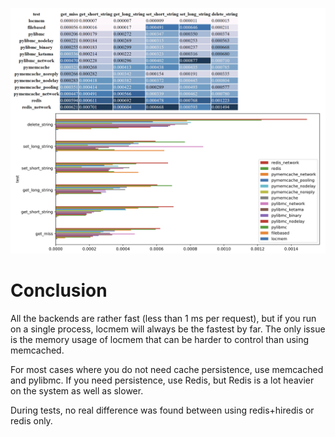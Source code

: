 ![](results.png)

# Conclusion

All the backends are rather fast (less than 1 ms per request), but if you run on a single process, locmem will always be the fastest by far. The only issue is the memory usage of locmem that can be harder to control than using memcached.

For most cases where you do not need cache persistence, use memcached and pylibmc. If you need persistence, use Redis, but Redis is a lot heavier on the system as well as slower.

During tests, no real difference was found between using redis+hiredis or redis only.

